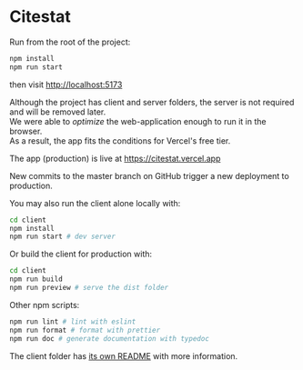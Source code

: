 # Citestat

Run from the root of the project:

```bash
npm install
npm run start
```

then visit <http://localhost:5173>

Although the project has client and server folders, the server is not required and will be removed later.  
We were able to _optimize_ the web-application enough to run it in the browser.  
As a result, the app fits the conditions for Vercel's free tier.

The app (production) is live at
<https://citestat.vercel.app>

New commits to the master branch on GitHub trigger a new deployment to production.

You may also run the client alone locally with:

```bash
cd client
npm install
npm run start # dev server
```

Or build the client for production with:

```bash
cd client
npm run build
npm run preview # serve the dist folder
```

Other npm scripts:

```bash
npm run lint # lint with eslint
npm run format # format with prettier
npm run doc # generate documentation with typedoc
```

The client folder has [its own README](./client/README.md) with more information.
